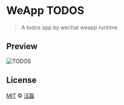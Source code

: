# WeApp TODOS

> A todos app by wechat weapp runtime

## Preview

![TODOS](./preview.png)

## License

[MIT](./LICENSE) &copy; [汪磊](http://github.com/zce)
